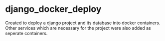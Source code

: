 # django_docker_deploy

Created to deploy a django project and its database into docker containers. Other services which are necessary for the project were also added as seperate containers.
